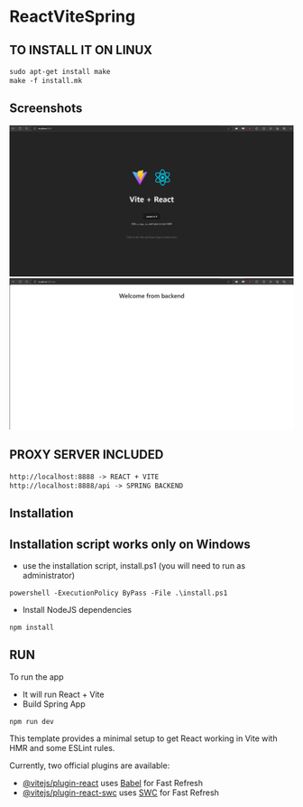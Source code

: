 ﻿# ReactViteSpring


## TO INSTALL IT ON LINUX
```
sudo apt-get install make
make -f install.mk
```

## Screenshots
![](screenshots/1.png)
![](screenshots/2.png)

## PROXY SERVER INCLUDED

```
http://localhost:8888 -> REACT + VITE
http://localhost:8888/api -> SPRING BACKEND
```

## Installation
## Installation script works only on Windows

* use the installation script, install.ps1 (you will need to run as administrator)
```
powershell -ExecutionPolicy ByPass -File .\install.ps1
```
* Install NodeJS dependencies
```
npm install
```

## RUN
To run the app
- It will run React + Vite
- Build Spring App
```
npm run dev
```



This template provides a minimal setup to get React working in Vite with HMR and some ESLint rules.

Currently, two official plugins are available:

- [@vitejs/plugin-react](https://github.com/vitejs/vite-plugin-react/blob/main/packages/plugin-react/README.md) uses [Babel](https://babeljs.io/) for Fast Refresh
- [@vitejs/plugin-react-swc](https://github.com/vitejs/vite-plugin-react-swc) uses [SWC](https://swc.rs/) for Fast Refresh

